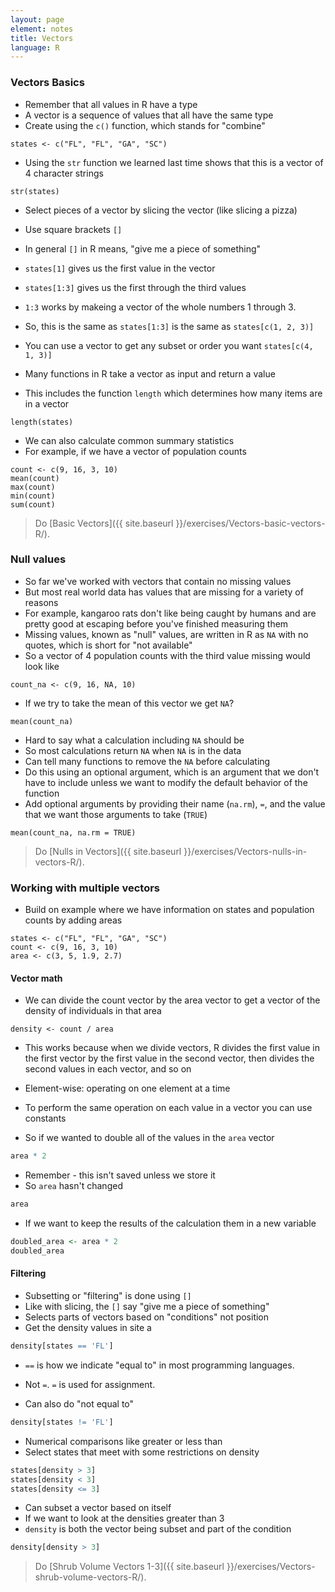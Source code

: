 ```yaml
---
layout: page
element: notes
title: Vectors
language: R
--- 
```


### Vectors Basics

* Remember that all values in R have a type
* A vector is a sequence of values that all have the same type
* Create using the `c()` function, which stands for "combine"

```
states <- c("FL", "FL", "GA", "SC")
```

* Using the `str` function we learned last time shows that this is a vector of 4 character strings 

```
str(states)
```

* Select pieces of a vector by slicing the vector (like slicing a pizza)
* Use square brackets `[]`
* In general `[]` in R means, "give me a piece of something"
* `states[1]` gives us the first value in the vector
* `states[1:3]` gives us the first through the third values
* `1:3` works by makeing a vector of the whole numbers 1 through 3.
* So, this is the same as `states[1:3]` is the same as `states[c(1, 2, 3)]` 
* You can use a vector to get any subset or order you want `states[c(4, 1, 3)]`

* Many functions in R take a vector as input and return a value
* This includes the function `length` which determines how many items are in a vector

```
length(states)
```

* We can also calculate common summary statistics
* For example, if we have a vector of population counts

```
count <- c(9, 16, 3, 10)
mean(count)
max(count)
min(count)
sum(count)
```

> Do [Basic Vectors]({{ site.baseurl }}/exercises/Vectors-basic-vectors-R/).

### Null values

* So far we've worked with vectors that contain no missing values
* But most real world data has values that are missing for a variety of reasons
* For example, kangaroo rats don't like being caught by humans and are pretty good at escaping before you've finished measuring them
* Missing values, known as "null" values, are written in R as `NA` with no quotes, which is short for "not available"
* So a vector of 4 population counts with the third value missing would look like

```
count_na <- c(9, 16, NA, 10)
```

* If we try to take the mean of this vector we get `NA`?

```
mean(count_na)
```

* Hard to say what a calculation including `NA` should be
* So most calculations return `NA` when `NA` is in the data
* Can tell many functions to remove the `NA` before calculating
* Do this using an optional argument, which is an argument that we don't have to include unless we want to modify the default behavior of the function
* Add optional arguments by providing their name (`na.rm`), `=`, and the value that we want those arguments to take (`TRUE`)

```
mean(count_na, na.rm = TRUE)
```

> Do [Nulls in Vectors]({{ site.baseurl }}/exercises/Vectors-nulls-in-vectors-R/).

### Working with multiple vectors

* Build on example where we have information on states and population counts by adding areas

```
states <- c("FL", "FL", "GA", "SC")
count <- c(9, 16, 3, 10)
area <- c(3, 5, 1.9, 2.7)
```

#### Vector math

* We can divide the count vector by the area vector to get a vector of the density of individuals in that area

```
density <- count / area
```

* This works because when we divide vectors, R divides the first value in the first vector by the first value in the second vector, then divides the second values in each vector, and so on
* Element-wise: operating on one element at a time

* To perform the same operation on each value in a vector you can use constants
* So if we wanted to double all of the values in the `area` vector

```r
area * 2
```

* Remember - this isn't saved unless we store it
* So `area` hasn't changed

```r
area
```

* If we want to keep the results of the calculation them in a new variable

```r
doubled_area <- area * 2
doubled_area
```

#### Filtering

* Subsetting or "filtering" is done using `[]`
* Like with slicing, the `[]` say "give me a piece of something"
* Selects parts of vectors based on "conditions" not position
* Get the density values in site a

```r
density[states == 'FL']
```

* `==` is how we indicate "equal to" in most programming languages.
* Not `=`. `=` is used for assignment.

* Can also do "not equal to"

```r
density[states != 'FL']
```

* Numerical comparisons like greater or less than
* Select states that meet with some restrictions on density

```r
states[density > 3]
states[density < 3]
states[density <= 3]
```

* Can subset a vector based on itself
* If we want to look at the densities greater than 3
* `density` is both the vector being subset and part of the condition

```r
density[density > 3]
```

> Do [Shrub Volume Vectors 1-3]({{ site.baseurl }}/exercises/Vectors-shrub-volume-vectors-R/).
